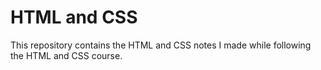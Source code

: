 # HTML and CSS

This repository contains the HTML and CSS notes I made while following the HTML and CSS course.
